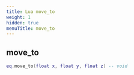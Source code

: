 ```yaml
---
title: Lua move_to
weight: 1
hidden: true
menuTitle: move_to
---
```

## move_to
```lua
eq.move_to(float x, float y, float z) -- void
```